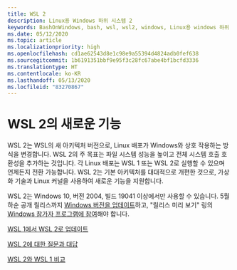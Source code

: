 ```yaml
---
title: WSL 2
description: Linux용 Windows 하위 시스템 2
keywords: BashOnWindows, bash, wsl, wsl2, windows, Linux용 windows 하위 시스템, windowssubsystem, ubuntu, debian, suse, windows 10, 설치
ms.date: 05/12/2020
ms.topic: article
ms.localizationpriority: high
ms.openlocfilehash: cd1ae62543d8e1c98e9a55394d4824adb0fef638
ms.sourcegitcommit: 1b6191351bbf9e95f3c28fc67abe4bf1bcfd3336
ms.translationtype: HT
ms.contentlocale: ko-KR
ms.lasthandoff: 05/13/2020
ms.locfileid: "83270867"
---
```

# <a name="whats-new-in-wsl-2"></a>WSL 2의 새로운 기능

WSL 2는 WSL의 새 아키텍처 버전으로, Linux 배포가 Windows와 상호 작용하는 방식을 변경합니다. WSL 2의 주 목표는 파일 시스템 성능을 높이고 전체 시스템 호출 호환성을 추가하는 것입니다. 각 Linux 배포는 WSL 1 또는 WSL 2로 실행할 수 있으며 언제든지 전환 가능합니다. WSL 2는 기본 아키텍처를 대대적으로 개편한 것으로, 가상화 기술과 Linux 커널을 사용하여 새로운 기능을 지원합니다.

WSL 2는 Windows 10, 버전 2004, 빌드 19041 이상에서만 사용할 수 있습니다. 5월 하순 공개 릴리스까지 [Windows 버전을 업데이트](ms-settings:windowsupdate)하고, "릴리스 미리 보기" 링의 [Windows 참가자 프로그램에 참여](https://insider.windows.com/insidersigninboth/)해야 합니다.

[WSL 1에서 WSL 2로 업데이트](./install-win10.md#update-to-wsl-2)

[WSL 2에 대한 질문과 대답](./wsl2-faq.md)

[WSL 2와 WSL 1 비교](./compare-versions.md)
